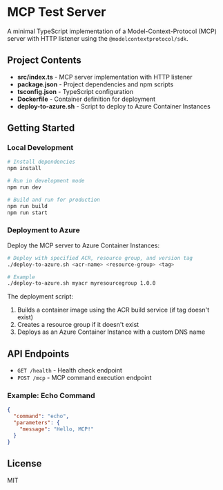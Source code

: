 # MCP Test Server

A minimal TypeScript implementation of a Model-Context-Protocol (MCP) server with HTTP listener using the `@modelcontextprotocol/sdk`.

## Project Contents

- **src/index.ts** - MCP server implementation with HTTP listener
- **package.json** - Project dependencies and npm scripts
- **tsconfig.json** - TypeScript configuration
- **Dockerfile** - Container definition for deployment
- **deploy-to-azure.sh** - Script to deploy to Azure Container Instances

## Getting Started

### Local Development

```bash
# Install dependencies
npm install

# Run in development mode
npm run dev

# Build and run for production
npm run build
npm run start
```

### Deployment to Azure

Deploy the MCP server to Azure Container Instances:

```bash
# Deploy with specified ACR, resource group, and version tag
./deploy-to-azure.sh <acr-name> <resource-group> <tag>

# Example
./deploy-to-azure.sh myacr myresourcegroup 1.0.0
```

The deployment script:
1. Builds a container image using the ACR build service (if tag doesn't exist)
2. Creates a resource group if it doesn't exist
3. Deploys as an Azure Container Instance with a custom DNS name

## API Endpoints

- `GET /health` - Health check endpoint
- `POST /mcp` - MCP command execution endpoint

### Example: Echo Command

```json
{
  "command": "echo",
  "parameters": {
    "message": "Hello, MCP!"
  }
}
```

## License

MIT